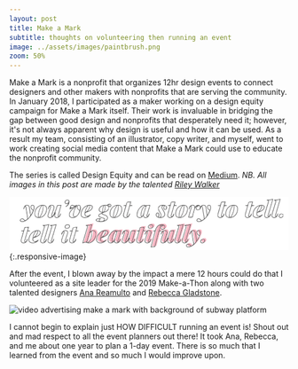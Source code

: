 ```yaml
---
layout: post
title: Make a Mark
subtitle: thoughts on volunteering then running an event
image: ../assets/images/paintbrush.png
zoom: 50%
---
```

Make a Mark is a nonprofit that organizes 12hr design events to connect designers and other makers with nonprofits that are serving the community. In January 2018, I participated as a maker working on a design equity campaign for Make a Mark itself. Their work is invaluable in bridging the gap between good design and nonprofits that desperately need it; however, it's not always apparent why design is useful and how it can be used. As a result my team, consisting of an illustrator, copy writer, and myself, went to work creating social media content that Make a Mark could use to educate the nonprofit community.

The series is called Design Equity and can be read on [Medium](https://medium.com/makeamark/design-equity-youve-got-a-story-to-tell-tell-it-beautifully-74917a7d0cab).
*NB. All images in this post are made by the talented [Riley Walker](http://www.rileymcmathwalker.com/)*

![graphic from campaign, reads: "you've got a story to tell. tell it beautifully"](/../assets/images/makeamark/storytotell.png){:.responsive-image}


After the event, I blown away by the impact a mere 12 hours could do that I volunteered as a site leader for the 2019 Make-a-Thon along with two talented designers [Ana Reamulto](https://anarealmuto.com/) and [Rebecca Gladstone](https://www.rebeccaglad.com/).

<!-- Below was our Vision for the event:
01 — DREAM BIG
02 — TANGIBILITY
03 — WOMXN EMPOWERMENT -->

![video advertising make a mark with background of subway platform](/../assets/images/makeamark/IG_Logo.gif)

I cannot begin to explain just HOW DIFFICULT running an event is! Shout out and mad respect to all the event planners out there! It took Ana, Rebecca, and me about one year to plan a 1-day event. There is so much that I learned from the event and so much I would improve upon.
